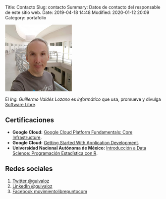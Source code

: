 Title: Contacto
Slug: contacto
Summary: Datos de contacto del responsable de este sitio web.
Date: 2019-04-18 14:48
Modified: 2020-01-12 20:09
Category: portafolio


![guivaloz](guivaloz.jpg)

El *Ing. Guillermo Valdés Lozano* es _informático_ que usa, promueve y divulga [Software Libre](http://es.wikipedia.org/wiki/Software_libre).

## Certificaciones

- **Google Cloud:** [Google Cloud Platform Fundamentals: Core Infrastructure](https://www.coursera.org/account/accomplishments/verify/75LY3F5LM57E).
- **Google Cloud:** [Getting Started With Application Development](https://www.coursera.org/account/accomplishments/verify/T24NTA2ZYV5H).
- **Universidad Nacional Autónoma de México:** [Introducción a Data Science: Programación Estadística con R](https://www.coursera.org/account/accomplishments/verify/ZLGM6MAWULPL).

## Redes sociales

1. [Twitter @guivaloz](https://twitter.com/guivaloz)
2. [LinkedIn @guivaloz](https://www.linkedin.com/in/guivaloz/)
3. [Facebook movimientolibrepuntocom](https://www.facebook.com/movimientolibrepuntocom)
